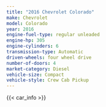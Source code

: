 ```yaml
---
title: "2016 Chevrolet Colorado"
make: Chevrolet
model: Colorado
year: 2016
engine-fuel-type: regular unleaded
engine-hp: 305
engine-cylinders: 6
transmission-type: Automatic
driven-wheels: four wheel drive
number-of-doors: 4
market-category: Diesel
vehicle-size: Compact
vehicle-style: Crew Cab Pickup
---
```


{{< car_info >}}
